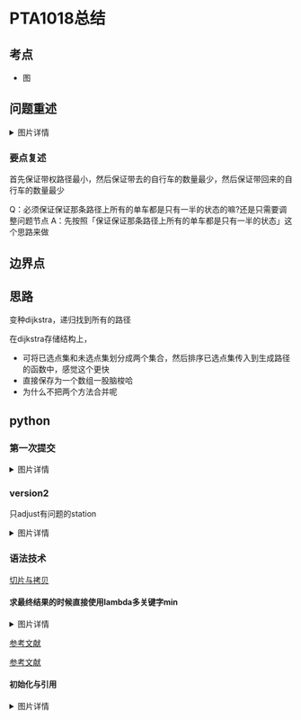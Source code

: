# PTA1018总结
## 考点
+ 图


## 问题重述
<details><summary>图片详情</summary><img src="https://raw.githubusercontent.com/ednow/cloudimg/main/githubio/20210819074726.png" alt="找不到图片(Image not found)" onerror="this.onerror=null;this.src='https://gitee.com/ednow/cloudimg/raw/main/githubio/20210819074726.png';" /></details>

### 要点复述
首先保证带权路径最小，然后保证带去的自行车的数量最少，然后保证带回来的自行车的数量最少

Q：必须保证保证那条路径上所有的单车都是只有一半的状态的嘛?还是只需要调整问题节点
A：先按照「保证保证那条路径上所有的单车都是只有一半的状态」这个思路来做


## 边界点

## 思路
变种dijkstra，递归找到所有的路径

在dijkstra存储结构上，
+ 可将已选点集和未选点集划分成两个集合，然后排序已选点集传入到生成路径的函数中，感觉这个更快
+ 直接保存为一个数组一股脑梭哈
+ 为什么不把两个方法合并呢

## python

### 第一次提交
<details><summary>图片详情</summary><img src="https://raw.githubusercontent.com/ednow/cloudimg/main/githubio/20210819155504.png" alt="找不到图片(Image not found)" onerror="this.onerror=null;this.src='https://gitee.com/ednow/cloudimg/raw/main/githubio/20210819155504.png';" /></details>

### version2
只adjust有问题的station
<details><summary>图片详情</summary><img src="https://raw.githubusercontent.com/ednow/cloudimg/main/githubio/20210819160737.png" alt="找不到图片(Image not found)" onerror="this.onerror=null;this.src='https://gitee.com/ednow/cloudimg/raw/main/githubio/20210819160737.png';" /></details>

### 语法技术

[切片与拷贝](https://blog.csdn.net/Vimor/article/details/90816055?utm_medium=distribute.pc_relevant.none-task-blog-2%7Edefault%7EBlogCommendFromMachineLearnPai2%7Edefault-3.control&depth_1-utm_source=distribute.pc_relevant.none-task-blog-2%7Edefault%7EBlogCommendFromMachineLearnPai2%7Edefault-3.control)

#### 求最终结果的时候直接使用lambda多关键字min
<details><summary>图片详情</summary><img src="https://raw.githubusercontent.com/ednow/cloudimg/main/githubio/20210819150256.png" alt="找不到图片(Image not found)" onerror="this.onerror=null;this.src='https://gitee.com/ednow/cloudimg/raw/main/githubio/20210819150256.png';" /></details>

[参考文献](https://stackoverflow.com/questions/58618633/python-min-use-two-keys)

[参考文献](https://stackoverflow.com/questions/47246234/select-between-two-minimum-keys-in-python)

#### 初始化与引用
<details><summary>图片详情</summary><img src="https://raw.githubusercontent.com/ednow/cloudimg/main/githubio/20210819145045.png" alt="找不到图片(Image not found)" onerror="this.onerror=null;this.src='https://gitee.com/ednow/cloudimg/raw/main/githubio/20210819145045.png';" /></details>

